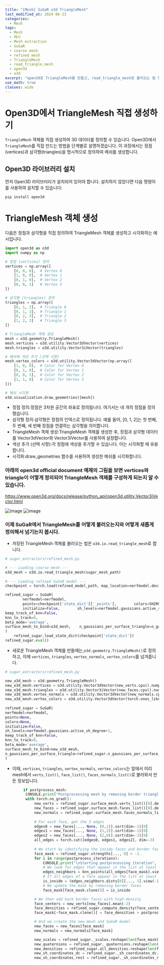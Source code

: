 ```yaml
---
title: "[Mesh] SuGaR o3d TriangleMesh"
last_modified_at: 2024-06-23
categories:
  - Mesh
tags:
  - Mesh
  - 메시
  - Mesh extraction
  - SuGaR
  - coarse mesh
  - refined mesh
  - TriangleMesh
  - read_triangle_mesh
  - open3d
  - o3d
excerpt: "open3d로 TriangleMesh를 만들고, read_triangle_mesh로 불러오는 법 정리"
use_math: true
classes: wide
---
```


# Open3D에서 TriangleMesh 직접 생성하기

`TriangleMesh` 객체를 직접 생성하여 3D 데이터를 정의할 수 있습니다. Open3D에서 `TriangleMesh`를 직접 만드는 방법을 단계별로 설명하겠습니다. 이 과정에서는 정점(vertices)과 삼각형(triangles)을 명시적으로 정의하여 메쉬를 생성합니다.

## Open3D 라이브러리 설치
먼저 Open3D 라이브러리가 설치되어 있어야 합니다. 설치하지 않았다면 다음 명령어를 사용하여 설치할 수 있습니다:
```sh
pip install open3d
```

# TriangleMesh 객체 생성
다음은 정점과 삼각형을 직접 정의하여 TriangleMesh 객체를 생성하고 시각화하는 예시입니다.

```python
import open3d as o3d
import numpy as np

# 정점 (vertices) 정의
vertices = np.array([
    [0, 0, 0],  # Vertex 0
    [1, 0, 0],  # Vertex 1
    [0, 1, 0],  # Vertex 2
    [0, 0, 1]   # Vertex 3
])

# 삼각형 (triangles) 정의
triangles = np.array([
    [0, 1, 2],  # Triangle 0
    [0, 1, 3],  # Triangle 1
    [0, 2, 3],  # Triangle 2
    [1, 2, 3]   # Triangle 3
])

# TriangleMesh 객체 생성
mesh = o3d.geometry.TriangleMesh()
mesh.vertices = o3d.utility.Vector3dVector(vertices)
mesh.triangles = o3d.utility.Vector3iVector(triangles)

# 메쉬에 색상 추가 (선택 사항)
mesh.vertex_colors = o3d.utility.Vector3dVector(np.array([
    [1, 0, 0],  # Color for Vertex 0
    [0, 1, 0],  # Color for Vertex 1
    [0, 0, 1],  # Color for Vertex 2
    [1, 1, 0]   # Color for Vertex 3
]))

# 메쉬 시각화
o3d.visualization.draw_geometries([mesh])
```

- 정점 정의:정점은 3차원 공간의 좌표로 정의됩니다. 여기서는 네 개의 정점을 정의했습니다.
- 삼각형 정의:삼각형은 정점의 인덱스로 정의됩니다. 예를 들어, [0, 1, 2]는 첫 번째, 두 번째, 세 번째 정점을 연결하는 삼각형을 의미합니다.
- TriangleMesh 객체 생성:TriangleMesh 객체를 생성한 후, 정점과 삼각형 데이터를 Vector3dVector와 Vector3iVector를 사용하여 설정합니다.
- 색상 추가 (선택 사항):각 정점에 색상을 추가할 수 있습니다. 이는 시각화할 때 유용합니다.
- 시각화:draw_geometries 함수를 사용하여 생성한 메쉬를 시각화합니다.

### 아래의 open3d official document 예제의 그림을 보면 vertices와 triangle이 어떻게 정의되어 TriangleMesh 객체를 구성하게 되는지 알 수 있습니다.

https://www.open3d.org/docs/release/python_api/open3d.utility.Vector3iVector.html

![image](https://github.com/sandokim/sandokim.github.io/assets/74639652/2854550f-481b-4013-bd4e-01beb00926d8)
![image](https://github.com/sandokim/sandokim.github.io/assets/74639652/50f106e0-3a42-49f1-aba0-679f7130d9da)

### 이제 SuGaR에서 TriangleMesh를 어떻게 불러오는지와 어떻게 새롭게 정의해서 넘기는지 봅시다.

- 저장된 TriangleMesh 객체를 불러오는 법은 `o3d.io.read_triangle_mesh`로 합니다.
  
```python
# sugar_extractors/refined_mesh.py

# --- Loading coarse mesh ---
o3d_mesh = o3d.io.read_triangle_mesh(sugar_mesh_path)
    
# --- Loading refined SuGaR model ---
checkpoint = torch.load(refined_model_path, map_location=nerfmodel.device)

refined_sugar = SuGaR(
        nerfmodel=nerfmodel,
        points=checkpoint['state_dict']['_points'],        colors=SH2RGB(checkpoint['state_dict']['_sh_coordinates_dc'][:, 0, :]),
        initialize=False,        sh_levels=nerfmodel.gaussians.active_sh_degree+1,
keep_track_of_knn=False,
knn_to_track=0,
beta_mode='average',
surface_mesh_to_bind=o3d_mesh,    n_gaussians_per_surface_triangle=n_gaussians_per_surface_triangle,
)
    refined_sugar.load_state_dict(checkpoint['state_dict'])
refined_sugar.eval()
```

- 새로운 TriangleMesh 객체를 만들때는,`o3d.geometry.TriangleMesh()`로 정의하고, 이에 `vertices`, `triangles`, `vertex_normals`, `vertex_colors`를 넘겨줍니다.

```python
# sugar_extractors/refined_mesh.py

new_o3d_mesh = o3d.geometry.TriangleMesh()
new_o3d_mesh.vertices = o3d.utility.Vector3dVector(new_verts.cpu().numpy())
new_o3d_mesh.triangles = o3d.utility.Vector3iVector(new_faces.cpu().numpy())
new_o3d_mesh.vertex_normals = o3d.utility.Vector3dVector(new_normals.cpu().numpy())
new_o3d_mesh.vertex_colors = o3d.utility.Vector3dVector(torch.ones_like(new_verts).cpu().numpy())
            
refined_sugar = SuGaR(
nerfmodel=nerfmodel,
points=None,
colors=None,
initialize=False,
sh_levels=nerfmodel.gaussians.active_sh_degree+1,
keep_track_of_knn=False,
knn_to_track=0,
beta_mode='average',
surface_mesh_to_bind=new_o3d_mesh,
n_gaussians_per_surface_triangle=refined_sugar.n_gaussians_per_surface_triangle,
)
```
- 이때, `vertices`, `triangles`, `vertex_normals`, `vertex_colors`는 앞에서 미리 mesh에서 `verts_list()`, `face_list()`, `faces_normals_list()`로 불러와서 만든 정보입니다.
  ```python
       if postprocess_mesh:
        CONSOLE.print("Postprocessing mesh by removing border triangles with low-opacity gaussians...")
        with torch.no_grad():
            new_verts = refined_sugar.surface_mesh.verts_list()[0].detach().clone()
            new_faces = refined_sugar.surface_mesh.faces_list()[0].detach().clone()
            new_normals = refined_sugar.surface_mesh.faces_normals_list()[0].detach().clone()
            
            # For each face, get the 3 edges
            edges0 = new_faces[..., None, (0,1)].sort(dim=-1)[0]
            edges1 = new_faces[..., None, (1,2)].sort(dim=-1)[0]
            edges2 = new_faces[..., None, (2,0)].sort(dim=-1)[0]
            all_edges = torch.cat([edges0, edges1, edges2], dim=-2)
            
            # We start by identifying the inside faces and border faces
            face_mask = refined_sugar.strengths[..., 0] > -1.
            for i in range(postprocess_iterations):
                CONSOLE.print("\nStarting postprocessing iteration", i)
                # We look for edges that appear in the list at least twice (their NN is themselves)
                edges_neighbors = knn_points(all_edges[face_mask].view(1, -1, 2).float(), all_edges[face_mask].view(1, -1, 2).float(), K=2)
                # If all edges of a face appear in the list at least twice, then the face is inside the mesh
                is_inside = (edges_neighbors.dists[0][..., 1].view(-1, 3) < 0.01).all(-1)
                # We update the mask by removing border faces
                face_mask[face_mask.clone()] = is_inside

            # We then add back border faces with high-density
            face_centers = new_verts[new_faces].mean(-2)
            face_densities = refined_sugar.compute_density(face_centers[~face_mask])
            face_mask[~face_mask.clone()] = face_densities > postprocess_density_threshold

            # And we create the new mesh and SuGaR model
            new_faces = new_faces[face_mask]
            new_normals = new_normals[face_mask]

            new_scales = refined_sugar._scales.reshape(len(face_mask), -1, 2)[face_mask].view(-1, 2)
            new_quaternions = refined_sugar._quaternions.reshape(len(face_mask), -1, 2)[face_mask].view(-1, 2)
            new_densities = refined_sugar.all_densities.reshape(len(face_mask), -1, 1)[face_mask].view(-1, 1)
            new_sh_coordinates_dc = refined_sugar._sh_coordinates_dc.reshape(len(face_mask), -1, 1, 3)[face_mask].view(-1, 1, 3)
            new_sh_coordinates_rest = refined_sugar._sh_coordinates_rest.reshape(len(face_mask), -1, 15, 3)[face_mask].view(-1, 15, 3)
    ```
